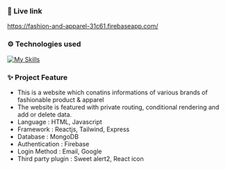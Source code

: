 ### 🌿 Live link

https://fashion-and-apparel-31c61.firebaseapp.com/

### ⚙️ Technologies used

[![My Skills](https://skillicons.dev/icons?i=html,css,js,react,tailwind,expressjs,mongodb,firebase)](https://skillicons.dev)

### ✨ Project Feature

- This is a website which conatins informations of various brands of fashionable product & apparel
- The website is featured with private routing, conditional rendering and add or delete data.
- Language : HTML, Javascript
- Framework : Reactjs, Tailwind, Express
- Database : MongoDB
- Authentication : Firebase
- Login Method : Email, Google
- Third party plugin : Sweet alert2, React icon
